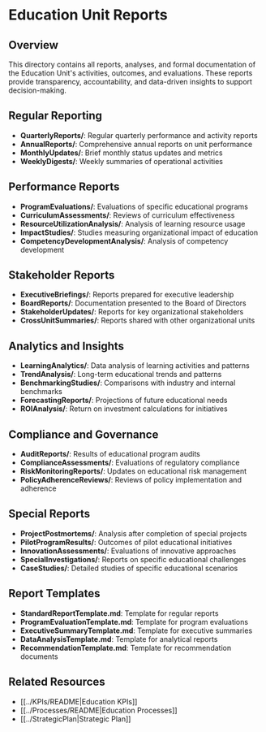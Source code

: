 # Education Unit Reports

## Overview
This directory contains all reports, analyses, and formal documentation of the Education Unit's activities, outcomes, and evaluations. These reports provide transparency, accountability, and data-driven insights to support decision-making.

## Regular Reporting
- **QuarterlyReports/**: Regular quarterly performance and activity reports
- **AnnualReports/**: Comprehensive annual reports on unit performance
- **MonthlyUpdates/**: Brief monthly status updates and metrics
- **WeeklyDigests/**: Weekly summaries of operational activities

## Performance Reports
- **ProgramEvaluations/**: Evaluations of specific educational programs
- **CurriculumAssessments/**: Reviews of curriculum effectiveness
- **ResourceUtilizationAnalysis/**: Analysis of learning resource usage
- **ImpactStudies/**: Studies measuring organizational impact of education
- **CompetencyDevelopmentAnalysis/**: Analysis of competency development

## Stakeholder Reports
- **ExecutiveBriefings/**: Reports prepared for executive leadership
- **BoardReports/**: Documentation presented to the Board of Directors
- **StakeholderUpdates/**: Reports for key organizational stakeholders
- **CrossUnitSummaries/**: Reports shared with other organizational units

## Analytics and Insights
- **LearningAnalytics/**: Data analysis of learning activities and patterns
- **TrendAnalysis/**: Long-term educational trends and patterns
- **BenchmarkingStudies/**: Comparisons with industry and internal benchmarks
- **ForecastingReports/**: Projections of future educational needs
- **ROIAnalysis/**: Return on investment calculations for initiatives

## Compliance and Governance
- **AuditReports/**: Results of educational program audits
- **ComplianceAssessments/**: Evaluations of regulatory compliance
- **RiskMonitoringReports/**: Updates on educational risk management
- **PolicyAdherenceReviews/**: Reviews of policy implementation and adherence

## Special Reports
- **ProjectPostmortems/**: Analysis after completion of special projects
- **PilotProgramResults/**: Outcomes of pilot educational initiatives
- **InnovationAssessments/**: Evaluations of innovative approaches
- **SpecialInvestigations/**: Reports on specific educational challenges
- **CaseStudies/**: Detailed studies of specific educational scenarios

## Report Templates
- **StandardReportTemplate.md**: Template for regular reports
- **ProgramEvaluationTemplate.md**: Template for program evaluations
- **ExecutiveSummaryTemplate.md**: Template for executive summaries
- **DataAnalysisTemplate.md**: Template for analytical reports
- **RecommendationTemplate.md**: Template for recommendation documents

## Related Resources
- [[../KPIs/README|Education KPIs]]
- [[../Processes/README|Education Processes]]
- [[../StrategicPlan|Strategic Plan]] 